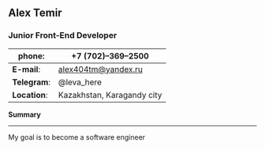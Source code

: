  ## Alex Temir    
 ### Junior Front-End Developer   
**phone**:| +7 (702)–369–2500  
------------ | -------------
**E-mail**:| alex404tm@yandex.ru  
**Telegram**:| @leva_here  
**Location**:| Kazakhstan, Karagandy city  

**Summary**  
***
My goal is to become a software engineer
